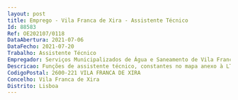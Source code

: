 ```yaml
--- 
layout: post
title: Emprego - Vila Franca de Xira - Assistente Técnico
Id: 88583
Ref: OE202107/0118
DataAbertura: 2021-07-06
DataFecho: 2021-07-20
Trabalho: Assistente Técnico
Empregador: Serviços Municipalizados de Água e Saneamento de Vila Franca de Xira
Descricao: Funções de assistente técnico, constantes no mapa anexo à LTFP, referido no n.º 2, do artigo 88º, e nos vários domínios de atuação destes Serviços Municipalizados.
CodigoPostal: 2600-221 VILA FRANCA DE XIRA
Concelho: Vila Franca de Xira
Distrito: Lisboa
--- 
```

